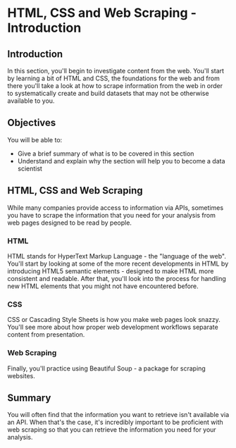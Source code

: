 
# HTML, CSS and Web Scraping - Introduction

## Introduction

In this section, you'll begin to investigate content from the web. You'll start by learning a bit of HTML and CSS, the foundations for the web and from there you'll take a look at how to scrape information from the web in order to systematically create and build datasets that may not be otherwise available to you.

## Objectives
You will be able to:
* Give a brief summary of what is to be covered in this section
* Understand and explain why the section will help you to become a data scientist

## HTML, CSS and Web Scraping

While many companies provide access to information via APIs, sometimes you have to scrape the information that you need for your analysis from web pages designed to be read by people. 

### HTML

HTML stands for HyperText Markup Language - the "language of the web". You'll start by looking at some of the more recent developments in HTML by introducing HTML5 semantic elements - designed to make HTML more consistent and readable. After that, you'll look into the process for handling new HTML elements that you might not have encountered before.

### CSS

CSS or Cascading Style Sheets is how you make web pages look snazzy. You'll see more about how proper web development workflows separate content from presentation.

### Web Scraping

Finally, you'll practice using Beautiful Soup - a package for scraping websites.




## Summary

You will often find that the information you want to retrieve isn't available via an API. When that's the case, it's incredibly important to be proficient with web scraping so that you can retrieve the information you need for your analysis.
